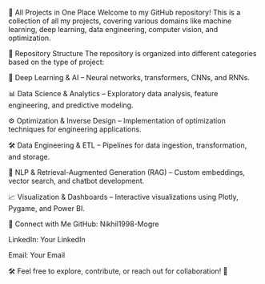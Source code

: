 🚀 All Projects in One Place
Welcome to my GitHub repository! This is a collection of all my projects, covering various domains like machine learning, deep learning, data engineering, computer vision, and optimization.

📂 Repository Structure
The repository is organized into different categories based on the type of project:

🧠 Deep Learning & AI – Neural networks, transformers, CNNs, and RNNs.

📊 Data Science & Analytics – Exploratory data analysis, feature engineering, and predictive modeling.

⚙️ Optimization & Inverse Design – Implementation of optimization techniques for engineering applications.

🛠️ Data Engineering & ETL – Pipelines for data ingestion, transformation, and storage.

📡 NLP & Retrieval-Augmented Generation (RAG) – Custom embeddings, vector search, and chatbot development.

📈 Visualization & Dashboards – Interactive visualizations using Plotly, Pygame, and Power BI.


🔗 Connect with Me
GitHub: Nikhil1998-Mogre

LinkedIn: Your LinkedIn

Email: Your Email

🛠️ Feel free to explore, contribute, or reach out for collaboration! 🚀
